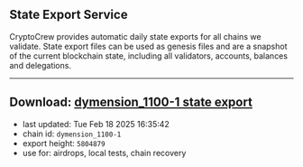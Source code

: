 ## State Export Service
CryptoCrew provides automatic daily state exports for all chains we validate. State export files can be used as genesis files and are a snapshot of the current blockchain state, including all validators, accounts, balances and delegations.

---
**Download: [dymension_1100-1 state export](https://dl-eu2.ccvalidators.com/SERVICE/dymension/dymension_1100-1_export_5804879.json)**
---

- last updated: Tue Feb 18 2025 16:35:42
- chain id: `dymension_1100-1`
- export height: `5804879`
- use for: airdrops, local tests, chain recovery

